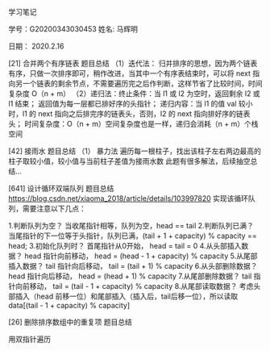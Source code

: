 学习笔记

学号：G20200343030453   姓名: 马辉明

日期： 2020.2.16

[21] 合并两个有序链表 题目总结
（1）迭代法：
归并排序的思想，因为两个链表有序，只做一次排序即可，稍作改进，当其中一个有序表结束时，可以将 next 指向另一个链表的剩余节点，不需要遍历完之后作判断，这样节省了比较时间，时间复杂度 O（n + m）
（2）递归法：终止条件：当 l1 或 l2 为空时，返回剩余 l2 或 l1 结束；
返回值为每一层都已排好序的头指针；
递归内容：当 l1 的值 val 较小时，l1 的 next 指向之后排完序的链表头，否则，l2 的 next 指向排好序的链表头；
时间复杂度：O（n + m）空间复杂度也是一样，递归会消耗（n + m）个栈空间

[42] 接雨水  题目总结
（1） 暴力法  遍历每一根柱子，找出该柱子左右两边最高的柱子取较小值，较小值与当前柱子差值为接雨水数
此题有很多解法，后续抽空总结...

[641] 设计循环双端队列 题目总结 https://blog.csdn.net/xiaoma_2018/article/details/103997820
实现该循环队列，需要注意以下几点：

1.判断队列为空？ 当收尾指针相等，队列为空，head == tail
2.判断队列已满？ 当尾指针的下一位等于头指针，队列已满，(tail + 1 + capacity) % capacity == head;
3.初始化队列时？ 首尾指针从0开始， head = tail = 0
4.从头部插入数据？ head 指针向前移动， head = (head - 1 + capacity) % capacity
5.从尾部插入数据？ tail 指针向后移动， tail = (tail + 1) % capacity
6.从头部删除数据？ head 指针向后移动， head = (head + 1) % capacity
7.从尾部删除数据？ tail 指针向前移动， tail = (tail - 1 + capacity) % capacity
8.从尾部读取数据？ 考虑头部插入（head 前移一位）和尾部插入（插入后，tail后移一位），所以读取data[(tail - 1 + capacity) % capacity]

[26] 删除排序数组中的重复项 题目总结

用双指针遍历


